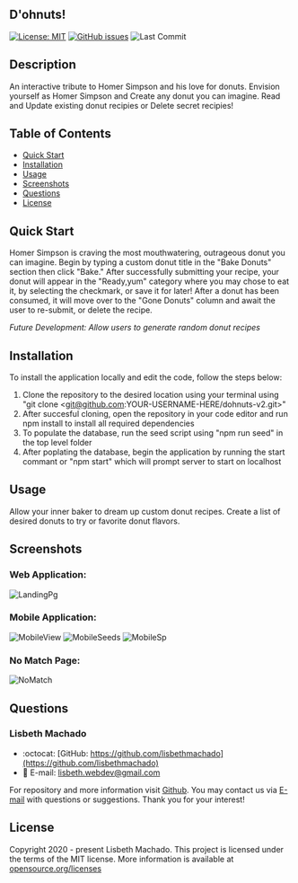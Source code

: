 ## D'ohnuts!
<!-- [![Build Status](https://travis-ci.org/lisbethmachado/dohnuts.svg?branch=master)](https://travis-ci.org/lisbethmachado/dohnuts-v2) -->
[![License: MIT](https://img.shields.io/badge/License-MIT-yellow.svg)](https://opensource.org/licenses/MIT)
[![GitHub issues](https://img.shields.io/github/issues/lisbethmachado/dohnuts-v2)](https://github.com/lisbethmachado/dohnuts-v2/issues)
![Last Commit](https://img.shields.io/github/last-commit/lisbethmachado/dohnuts-v2)

## Description
An interactive tribute to Homer Simpson and his love for donuts. Envision yourself as Homer Simpson and Create any donut you can imagine. Read and Update existing donut recipies or Delete secret recipies!

## Table of Contents    
* [Quick Start](#quick-start)
* [Installation](#Installation)
* [Usage](#usage)
* [Screenshots](#screenshots)
* [Questions](#questions)  
* [License](#lisence)

## Quick Start
Homer Simpson is craving the most mouthwatering, outrageous donut you can imagine. Begin by typing a custom donut title in the "Bake Donuts" section then click "Bake." After successfully submitting your recipe, your donut will appear in the "Ready,yum" category where you may chose to eat it, by selecting the checkmark, or save it for later! After a donut has been consumed, it will move over to the "Gone Donuts" column and await the user to re-submit, or delete the recipe.

*Future Development: Allow users to generate random donut recipes*

## Installation
To install the application locally and edit the code, follow the steps below:
1. Clone the repository to the desired location using your terminal using "git clone <git@github.com:YOUR-USERNAME-HERE/dohnuts-v2.git>"
2. After succesful cloning, open the repository in your code editor and run npm install to install all required dependencies
3. To populate the database, run the seed script using "npm run seed" in the top level folder
4. After poplating the database, begin the application by running the start commant or "npm start" which will prompt server to start on localhost

## Usage
Allow your inner baker to dream up custom donut recipes. Create a list of desired donuts to try or favorite donut flavors.
      
## Screenshots
### Web Application:
![LandingPg](./assets/landing-page.png)

### Mobile Application:
![MobileView](./assets/mobile-view.png)
![MobileSeeds](./assets/mobile-seeds.png)
![MobileSp](./assets/mobile-sp.png)

### No Match Page:
![NoMatch](./assets/nomatch-pg.png)

<!-- Web Application Views Signup Page:

![WebSignup](./assets/spacebook-web-signup.png) -->

<!-- ## Technologies Used
* [GitHub](https://www.github.com/)
* [Heroku](https://www.heroku.com/)
* [MockFlow Wireframe](https://www.mockflow.com/)
* [MongoDB Atlas](https://www.mongodb.com/cloud/atlas)
* [Postman- Route Testing](https://www.postman.com/)
* [React](https://reactjs.org/)
* [React-bootstrap](https://react-bootstrap.github.io/)
* [Travis CI](https://travis-ci.org/) -->

## Questions
### Lisbeth Machado
* :octocat: [GitHub: https://github.com/lisbethmachado](https://github.com/lisbethmachado)
* 📧 E-mail: lisbeth.webdev@gmail.com

For repository and more information visit [Github](http://www.github.com/lisbethmachado). You may contact us via [E-mail](mailto:lisbeth.webdev@gmail.com) with questions or suggestions. Thank you for your interest!

## License
Copyright 2020 - present Lisbeth Machado.
This project is licensed under the terms of the MIT license. 
More information is available at [opensource.org/licenses](https://opensource.org/licenses/MIT)